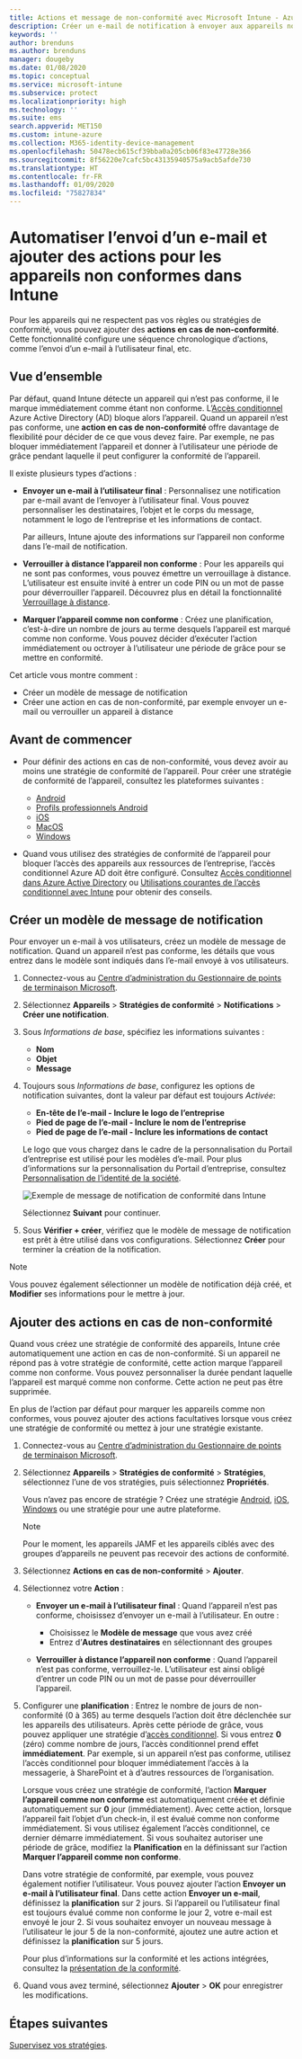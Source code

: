 ```yaml
---
title: Actions et message de non-conformité avec Microsoft Intune - Azure | Microsoft Docs
description: Créer un e-mail de notification à envoyer aux appareils non conformes. Ajoutez des actions après qu’un appareil a été marqué comme non conforme, par exemple ajoutez une période de grâce pour la conformité, ou créez une planification afin de bloquer l’accès jusqu’à ce que l’appareil soit conforme. Effectuez ces opérations à l’aide de Microsoft Intune dans Azure.
keywords: ''
author: brenduns
ms.author: brenduns
manager: dougeby
ms.date: 01/08/2020
ms.topic: conceptual
ms.service: microsoft-intune
ms.subservice: protect
ms.localizationpriority: high
ms.technology: ''
ms.suite: ems
search.appverid: MET150
ms.custom: intune-azure
ms.collection: M365-identity-device-management
ms.openlocfilehash: 50478ecb615cf39bba0a205cb06f83e47728e366
ms.sourcegitcommit: 8f56220e7cafc5bc43135940575a9acb5afde730
ms.translationtype: HT
ms.contentlocale: fr-FR
ms.lasthandoff: 01/09/2020
ms.locfileid: "75827834"
---
```

# <a name="automate-email-and-add-actions-for-noncompliant-devices-in-intune"></a>Automatiser l’envoi d’un e-mail et ajouter des actions pour les appareils non conformes dans Intune

Pour les appareils qui ne respectent pas vos règles ou stratégies de conformité, vous pouvez ajouter des **actions en cas de non-conformité**. Cette fonctionnalité configure une séquence chronologique d’actions, comme l’envoi d’un e-mail à l’utilisateur final, etc.

## <a name="overview"></a>Vue d’ensemble

Par défaut, quand Intune détecte un appareil qui n’est pas conforme, il le marque immédiatement comme étant non conforme. L’[Accès conditionnel](https://docs.microsoft.com/azure/active-directory/active-directory-conditional-access-azure-portal) Azure Active Directory (AD) bloque alors l’appareil. Quand un appareil n’est pas conforme, une **action en cas de non-conformité** offre davantage de flexibilité pour décider de ce que vous devez faire. Par exemple, ne pas bloquer immédiatement l’appareil et donner à l’utilisateur une période de grâce pendant laquelle il peut configurer la conformité de l’appareil.

Il existe plusieurs types d’actions :

- **Envoyer un e-mail à l’utilisateur final** : Personnalisez une notification par e-mail avant de l’envoyer à l’utilisateur final. Vous pouvez personnaliser les destinataires, l’objet et le corps du message, notamment le logo de l’entreprise et les informations de contact.

    Par ailleurs, Intune ajoute des informations sur l’appareil non conforme dans l’e-mail de notification.

- **Verrouiller à distance l’appareil non conforme** : Pour les appareils qui ne sont pas conformes, vous pouvez émettre un verrouillage à distance. L’utilisateur est ensuite invité à entrer un code PIN ou un mot de passe pour déverrouiller l’appareil. Découvrez plus en détail la fonctionnalité [Verrouillage à distance](../remote-actions/device-remote-lock.md).

- **Marquer l’appareil comme non conforme** : Créez une planification, c’est-à-dire un nombre de jours au terme desquels l’appareil est marqué comme non conforme. Vous pouvez décider d’exécuter l’action immédiatement ou octroyer à l’utilisateur une période de grâce pour se mettre en conformité.

Cet article vous montre comment :

- Créer un modèle de message de notification
- Créer une action en cas de non-conformité, par exemple envoyer un e-mail ou verrouiller un appareil à distance


## <a name="before-you-begin"></a>Avant de commencer

- Pour définir des actions en cas de non-conformité, vous devez avoir au moins une stratégie de conformité de l’appareil. Pour créer une stratégie de conformité de l’appareil, consultez les plateformes suivantes :

  - [Android](compliance-policy-create-android.md)
  - [Profils professionnels Android](compliance-policy-create-android-for-work.md)
  - [iOS](compliance-policy-create-ios.md)
  - [MacOS](compliance-policy-create-mac-os.md)
  - [Windows](compliance-policy-create-windows.md)

- Quand vous utilisez des stratégies de conformité de l’appareil pour bloquer l’accès des appareils aux ressources de l’entreprise, l’accès conditionnel Azure AD doit être configuré. Consultez [Accès conditionnel dans Azure Active Directory](https://docs.microsoft.com/azure/active-directory/active-directory-conditional-access-azure-portal) ou [Utilisations courantes de l’accès conditionnel avec Intune](conditional-access-intune-common-ways-use.md) pour obtenir des conseils.

## <a name="create-a-notification-message-template"></a>Créer un modèle de message de notification

Pour envoyer un e-mail à vos utilisateurs, créez un modèle de message de notification. Quand un appareil n’est pas conforme, les détails que vous entrez dans le modèle sont indiqués dans l’e-mail envoyé à vos utilisateurs.

1. Connectez-vous au [Centre d’administration du Gestionnaire de points de terminaison Microsoft](https://go.microsoft.com/fwlink/?linkid=2109431).
2. Sélectionnez **Appareils** > **Stratégies de conformité** > **Notifications** > **Créer une notification**.
3. Sous *Informations de base*, spécifiez les informations suivantes :

   - **Nom**
   - **Objet**
   - **Message**

4. Toujours sous *Informations de base*, configurez les options de notification suivantes, dont la valeur par défaut est toujours *Activée*:

   - **En-tête de l’e-mail - Inclure le logo de l’entreprise**
   - **Pied de page de l’e-mail - Inclure le nom de l’entreprise**
   - **Pied de page de l’e-mail - Inclure les informations de contact**

   Le logo que vous chargez dans le cadre de la personnalisation du Portail d’entreprise est utilisé pour les modèles d’e-mail. Pour plus d’informations sur la personnalisation du Portail d’entreprise, consultez [Personnalisation de l’identité de la société](../apps/company-portal-app.md#company-identity-branding-customization).

   ![Exemple de message de notification de conformité dans Intune](./media/actions-for-noncompliance/actionsfornoncompliance-1.PNG)

   Sélectionnez **Suivant** pour continuer.

5. Sous **Vérifier + créer**, vérifiez que le modèle de message de notification est prêt à être utilisé dans vos configurations. Sélectionnez **Créer** pour terminer la création de la notification.

> [!NOTE]
> Vous pouvez également sélectionner un modèle de notification déjà créé, et **Modifier** ses informations pour le mettre à jour.

## <a name="add-actions-for-noncompliance"></a>Ajouter des actions en cas de non-conformité

Quand vous créez une stratégie de conformité des appareils, Intune crée automatiquement une action en cas de non-conformité. Si un appareil ne répond pas à votre stratégie de conformité, cette action marque l’appareil comme non conforme. Vous pouvez personnaliser la durée pendant laquelle l’appareil est marqué comme non conforme. Cette action ne peut pas être supprimée.

En plus de l’action par défaut pour marquer les appareils comme non conformes, vous pouvez ajouter des actions facultatives lorsque vous créez une stratégie de conformité ou mettez à jour une stratégie existante.

1. Connectez-vous au [Centre d’administration du Gestionnaire de points de terminaison Microsoft](https://go.microsoft.com/fwlink/?linkid=2109431).

2. Sélectionnez **Appareils** > **Stratégies de conformité** > **Stratégies**, sélectionnez l’une de vos stratégies, puis sélectionnez **Propriétés**.

   Vous n’avez pas encore de stratégie ? Créez une stratégie [Android](compliance-policy-create-android.md), [iOS](compliance-policy-create-ios.md), [Windows](compliance-policy-create-windows.md) ou une stratégie pour une autre plateforme.

   > [!NOTE]
   > Pour le moment, les appareils JAMF et les appareils ciblés avec des groupes d’appareils ne peuvent pas recevoir des actions de conformité.

3. Sélectionnez **Actions en cas de non-conformité** > **Ajouter**.

4. Sélectionnez votre **Action** :

   - **Envoyer un e-mail à l’utilisateur final** : Quand l’appareil n’est pas conforme, choisissez d’envoyer un e-mail à l’utilisateur. En outre :
     - Choisissez le **Modèle de message** que vous avez créé
     - Entrez d’**Autres destinataires** en sélectionnant des groupes

   - **Verrouiller à distance l’appareil non conforme** : Quand l’appareil n’est pas conforme, verrouillez-le. L’utilisateur est ainsi obligé d’entrer un code PIN ou un mot de passe pour déverrouiller l’appareil.

5. Configurer une **planification** : Entrez le nombre de jours de non-conformité (0 à 365) au terme desquels l’action doit être déclenchée sur les appareils des utilisateurs. Après cette période de grâce, vous pouvez appliquer une stratégie d’[accès conditionnel](conditional-access-intune-common-ways-use.md). Si vous entrez **0** (zéro) comme nombre de jours, l’accès conditionnel prend effet **immédiatement**. Par exemple, si un appareil n’est pas conforme, utilisez l’accès conditionnel pour bloquer immédiatement l’accès à la messagerie, à SharePoint et à d’autres ressources de l’organisation.

   Lorsque vous créez une stratégie de conformité, l’action **Marquer l’appareil comme non conforme** est automatiquement créée et définie automatiquement sur **0** jour (immédiatement). Avec cette action, lorsque l’appareil fait l’objet d’un check-in, il est évalué comme non conforme immédiatement. Si vous utilisez également l’accès conditionnel, ce dernier démarre immédiatement. Si vous souhaitez autoriser une période de grâce, modifiez la **Planification** en la définissant sur l’action **Marquer l’appareil comme non conforme**.

   Dans votre stratégie de conformité, par exemple, vous pouvez également notifier l’utilisateur. Vous pouvez ajouter l’action **Envoyer un e-mail à l’utilisateur final**. Dans cette action **Envoyer un e-mail**, définissez la **planification** sur 2 jours. Si l’appareil ou l’utilisateur final est toujours évalué comme non conforme le jour 2, votre e-mail est envoyé le jour 2. Si vous souhaitez envoyer un nouveau message à l’utilisateur le jour 5 de la non-conformité, ajoutez une autre action et définissez la **planification** sur 5 jours.

   Pour plus d’informations sur la conformité et les actions intégrées, consultez la [présentation de la conformité](device-compliance-get-started.md).

6. Quand vous avez terminé, sélectionnez **Ajouter** > **OK** pour enregistrer les modifications.

## <a name="next-steps"></a>Étapes suivantes

[Supervisez vos stratégies](compliance-policy-monitor.md).
